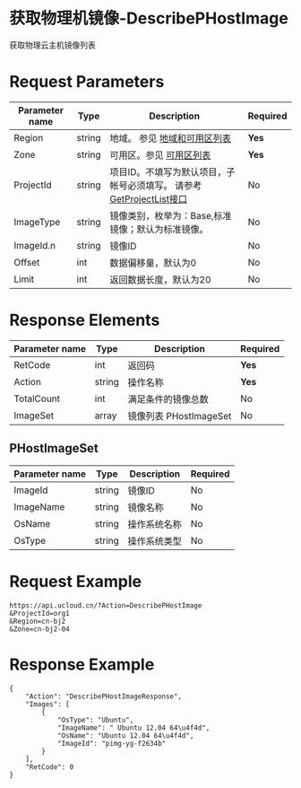 # 获取物理机镜像-DescribePHostImage

获取物理云主机镜像列表

# Request Parameters
|Parameter name|Type|Description|Required|
|---|---|---|---|
|Region|string|地域。 参见 [地域和可用区列表](api/summary/regionlist)|**Yes**|
|Zone|string|可用区。参见 [可用区列表](api/summary/regionlist)|**Yes**|
|ProjectId|string|项目ID。不填写为默认项目，子帐号必须填写。 请参考[GetProjectList接口](api/summary/get_project_list)|No|
|ImageType|string|镜像类别，枚举为：Base,标准镜像；默认为标准镜像。|No|
|ImageId.n|string|镜像ID|No|
|Offset|int|数据偏移量，默认为0|No|
|Limit|int|返回数据长度，默认为20|No|

# Response Elements
|Parameter name|Type|Description|Required|
|---|---|---|---|
|RetCode|int|返回码|**Yes**|
|Action|string|操作名称|**Yes**|
|TotalCount|int|满足条件的镜像总数|No|
|ImageSet|array|镜像列表 PHostImageSet|No|

## PHostImageSet
|Parameter name|Type|Description|Required|
|---|---|---|---|
|ImageId|string|镜像ID|No|
|ImageName|string|镜像名称|No|
|OsName|string|操作系统名称|No|
|OsType|string|操作系统类型|No|

# Request Example
```
https://api.ucloud.cn/?Action=DescribePHostImage
&ProjectId=org1
&Region=cn-bj2
&Zone=cn-bj2-04
```

# Response Example
```
{
    "Action": "DescribePHostImageResponse", 
    "Images": [
        {
            "OsType": "Ubuntu", 
            "ImageName": " Ubuntu 12.04 64\u4f4d", 
            "OsName": "Ubuntu 12.04 64\u4f4d", 
            "ImageId": "pimg-yg-f2634b"
        }
    ], 
    "RetCode": 0
}
```

